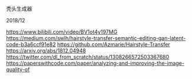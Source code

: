 

<!--
 * @version:
 * @Author:  StevenJokess https://github.com/StevenJokess
 * @Date: 2020-09-25 18:38:57
 * @LastEditors:  StevenJokess https://github.com/StevenJokess
 * @LastEditTime: 2020-09-28 19:08:45
 * @Description:
 * @TODO::
 * @Reference:
-->

秃头生成器

2018/12

https://www.bilibili.com/video/BV1ot4y197MG
https://medium.com/swlh/hairstyle-transfer-semantic-editing-gan-latent-code-b3a6ccf91e82
https://github.com/Azmarie/Hairstyle-Transfer
https://arxiv.org/abs/1812.04948
https://twitter.com/dl_from_scratch/status/1308266572503367680
https://paperswithcode.com/paper/analyzing-and-improving-the-image-quality-of
